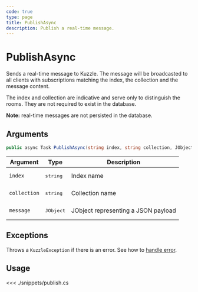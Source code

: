```yaml
---
code: true
type: page
title: PublishAsync
description: Publish a real-time message.
---
```


# PublishAsync

Sends a real-time message to Kuzzle. The message will be broadcasted to all clients with subscriptions matching the index, the collection and the message content.

The index and collection are indicative and serve only to distinguish the rooms. They are not required to exist in the database.

**Note:** real-time messages are not persisted in the database.

## Arguments

```csharp
public async Task PublishAsync(string index, string collection, JObject message);
```

| Argument     | Type               | Description                         |
|--------------|--------------------|-------------------------------------|
| `index`      | <pre>string</pre>  | Index name                          |
| `collection` | <pre>string</pre>  | Collection name                     |
| `message`    | <pre>JObject</pre> | JObject representing a JSON payload |

## Exceptions

Throws a `KuzzleException` if there is an error. See how to [handle error](/sdk/csharp/1/essentials/error-handling).

## Usage

<<< ./snippets/publish.cs
